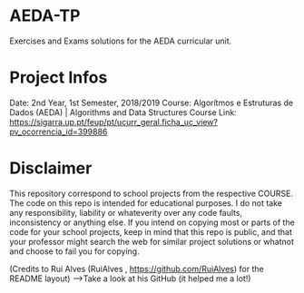 # AEDA-TP
Exercises and Exams solutions for the AEDA curricular unit.

# Project Infos
Date: 2nd Year, 1st Semester, 2018/2019
Course: Algorítmos e Estruturas de Dados (AEDA) | Algorithms and Data Structures
Course Link: https://sigarra.up.pt/feup/pt/ucurr_geral.ficha_uc_view?pv_ocorrencia_id=399886

# Disclaimer
This repository correspond to school projects from the respective COURSE. The code on this repo is intended for educational purposes. I do not take any responsibility, liability or whateverity over any code faults, inconsistency or anything else. If you intend on copying most or parts of the code for your school projects, keep in mind that this repo is public, and that your professor might search the web for similar project solutions or whatnot and choose to fail you for copying.

(Credits to Rui Alves (RuiAlves , https://github.com/RuiAlves) for the README layout) -->Take a look at his GitHub (it helped me a lot!)
